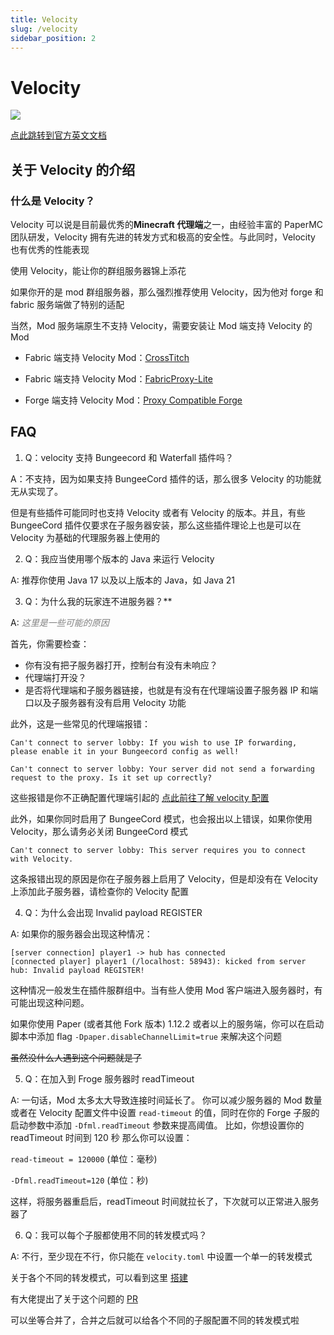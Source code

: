 ```yaml
---
title: Velocity
slug: /velocity
sidebar_position: 2
---
```


# Velocity

![](../_images/Velocity.png)

[点此跳转到官方英文文档](https://docs.papermc.io/velocity)

## 关于 Velocity 的介绍

### 什么是 Velocity？

Velocity 可以说是目前最优秀的**Minecraft 代理端**之一，由经验丰富的 PaperMC 团队研发，Velocity 拥有先进的转发方式和极高的安全性。与此同时，Velocity 也有优秀的性能表现

使用 Velocity，能让你的群组服务器锦上添花

如果你开的是 mod 群组服务器，那么强烈推荐使用 Velocity，因为他对 forge 和 fabric 服务端做了特别的适配

当然，Mod 服务端原生不支持 Velocity，需要安装让 Mod 端支持 Velocity 的 Mod

- Fabric 端支持 Velocity Mod：[CrossTitch](https://www.curseforge.com/minecraft/mc-mods/crossstitch)

- Fabric 端支持 Velocity Mod：[FabricProxy-Lite](https://modrinth.com/mod/fabricproxy-lite)

- Forge 端支持 Velocity Mod：[Proxy Compatible Forge](https://modrinth.com/mod/proxy-compatible-forge)

## FAQ

<!--markdownlint-disable ol-prefix-->

1. Q：velocity 支持 Bungeecord 和 Waterfall 插件吗？

A：不支持，因为如果支持 BungeeCord 插件的话，那么很多 Velocity 的功能就无从实现了。

但是有些插件可能同时也支持 Velocity 或者有 Velocity 的版本。并且，有些 BungeeCord 插件仅要求在子服务器安装，那么这些插件理论上也是可以在 Velocity 为基础的代理服务器上使用的

2. Q：我应当使用哪个版本的 Java 来运行 Velocity

A: 推荐你使用 Java 17 以及以上版本的 Java，如 Java 21

3. Q：为什么我的玩家连不进服务器？**

A: *<font color="gray">这里是一些可能的原因</font>*

首先，你需要检查：

- 你有没有把子服务器打开，控制台有没有未响应？
- 代理端打开没？
- 是否将代理端和子服务器链接，也就是有没有在代理端设置子服务器 IP 和端口以及子服务器有没有启用 Velocity 功能

此外，这是一些常见的代理端报错：

```text
Can't connect to server lobby: If you wish to use IP forwarding, please enable it in your Bungeecord config as well!
```

```text
Can't connect to server lobby: Your server did not send a forwarding request to the proxy. Is it set up correctly?
```

这些报错是你不正确配置代理端引起的 [点此前往了解 velocity 配置](velocity.toml.md)

此外，如果你同时启用了 BungeeCord 模式，也会报出以上错误，如果你使用 Velocity，那么请务必关闭 BungeeCord 模式

```text
Can't connect to server lobby: This server requires you to connect with Velocity.
```

这条报错出现的原因是你在子服务器上启用了 Velocity，但是却没有在 Velocity 上添加此子服务器，请检查你的 Velocity 配置

4. Q：为什么会出现 Invalid payload REGISTER

A: 如果你的服务器会出现这种情况：

```text
[server connection] player1 -> hub has connected
[connected player] player1 (/localhost: 58943): kicked from server hub: Invalid payload REGISTER!
```

这种情况一般发生在插件服群组中。当有些人使用 Mod 客户端进入服务器时，有可能出现这种问题。

如果你使用 Paper (或者其他 Fork 版本) 1.12.2 或者以上的服务端，你可以在启动脚本中添加 flag `-Dpaper.disableChannelLimit=true` 来解决这个问题

~~虽然没什么人遇到这个问题就是了~~

5. Q：在加入到 Froge 服务器时 readTimeout

A: 一句话，Mod 太多太大导致连接时间延长了。
你可以减少服务器的 Mod 数量或者在 Velocity 配置文件中设置 `read-timeout` 的值，同时在你的 Forge 子服的启动参数中添加 `-Dfml.readTimeout` 参数来提高阈值。
比如，你想设置你的 readTimeout 时间到 120 秒
那么你可以设置：

`read-timeout = 120000` (单位：毫秒)

`-Dfml.readTimeout=120` (单位：秒)

这样，将服务器重启后，readTimeout 时间就拉长了，下次就可以正常进入服务器了

6. Q：我可以每个子服都使用不同的转发模式吗？

A: 不行，至少现在不行，你只能在 `velocity.toml` 中设置一个单一的转发模式

关于各个不同的转发模式，可以看到这里 [搭建](./build-up.md#子服配置)

有大佬提出了关于这个问题的 [PR](https://github.com/PaperMC/Velocity/pull/1357)

可以坐等合并了，合并之后就可以给各个不同的子服配置不同的转发模式啦

<!--markdownlint-enable ol-prefix-->